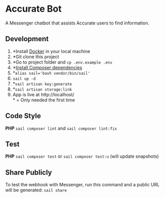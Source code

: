 # Accurate Bot
A Messenger chatbot that assists Accurate users to find information.


## Development
1. *Install [Docker](https://docs.docker.com/get-docker/) in your local machine
2. *Git clone this project
2. *Go to project folder and `cp .env.example .env`
3. *[Install Composer dependencies](https://laravel.com/docs/8.x/sail#installing-composer-dependencies-for-existing-projects)
4. *`alias sail='bash vendor/bin/sail'`
5. `sail up -d`
6. *`sail artisan key:generate`
9. *`sail artisan storage:link`
10. App is live at http://localhost/  
\* = Only needed the first time


## Code Style
**PHP**
`sail composer lint` and `sail composer lint:fix`


## Test
**PHP**
`sail composer test` or `sail composer test:u` (will update snapshots)


## Share Publicly
To test the webhook with Messenger, run this command and a public URL will be generated:
`sail share`
